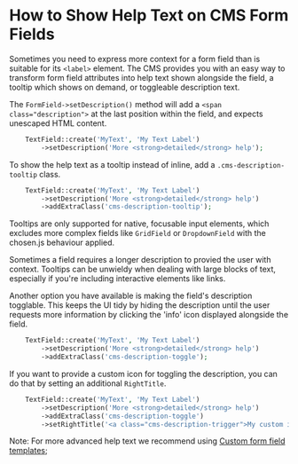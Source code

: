 # How to Show Help Text on CMS Form Fields

Sometimes you need to express more context for a form field
than is suitable for its `<label>` element.
The CMS provides you with an easy way to transform
form field attributes into help text
shown alongside the field, a tooltip which shows on demand, or toggleable description text.

The `FormField->setDescription()` method will add a `<span class="description">`
at the last position within the field, and expects unescaped HTML content.


```php
	TextField::create('MyText', 'My Text Label')
		->setDescription('More <strong>detailed</strong> help');
```

To show the help text as a tooltip instead of inline,
add a `.cms-description-tooltip` class.


```php
	TextField::create('MyText', 'My Text Label')
		->setDescription('More <strong>detailed</strong> help')
		->addExtraClass('cms-description-tooltip');
```

Tooltips are only supported
for native, focusable input elements, which excludes
more complex fields like `GridField`
or `DropdownField` with the chosen.js behaviour applied.

Sometimes a field requires a longer description to provied the user with context.
Tooltips can be unwieldy when dealing with large blocks of text, especially if
you're including interactive elements like links.

Another option you have available is making the field's description togglable. This keeps
the UI tidy by hiding the description until the user requests more information
by clicking the 'info' icon displayed alongside the field.


```php
	TextField::create('MyText', 'My Text Label')
		->setDescription('More <strong>detailed</strong> help')
		->addExtraClass('cms-description-toggle');
```

If you want to provide a custom icon for toggling the description, you can do that
by setting an additional `RightTitle`.


```php
	TextField::create('MyText', 'My Text Label')
		->setDescription('More <strong>detailed</strong> help')
		->addExtraClass('cms-description-toggle')
		->setRightTitle('<a class="cms-description-trigger">My custom icon</a>');
```

Note: For more advanced help text we recommend using
[Custom form field templates](/developer_guides/forms/form_templates);
